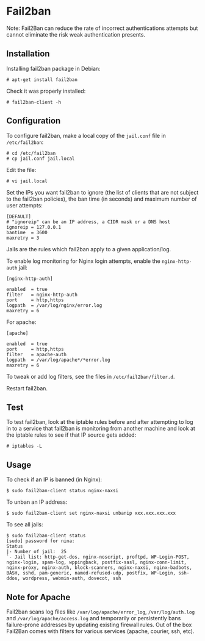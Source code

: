 # Fail2ban

Note: Fail2Ban can reduce the rate of incorrect authentications attempts but cannot eliminate the risk weak 
authentication presents. 

## Installation

Installing fail2ban package in Debian:
    
    # apt-get install fail2ban

Check it was properly installed:

    # fail2ban-client -h

## Configuration

To configure fail2ban, make a local copy of the `jail.conf` file in `/etc/fail2ban`:

    # cd /etc/fail2ban
    # cp jail.conf jail.local

Edit the file:

    # vi jail.local

Set the IPs you want fail2ban to ignore (the list of clients that are not subject to the fail2ban policies), the ban time (in seconds) and maximum number of user attempts:

    [DEFAULT]
    # "ignoreip" can be an IP address, a CIDR mask or a DNS host
    ignoreip = 127.0.0.1
    bantime  = 3600
    maxretry = 3

Jails are the rules which fail2ban apply to a given application/log.

To enable log monitoring for Nginx login attempts, enable the `nginx-http-auth` jail:

    [nginx-http-auth]

    enabled  = true
    filter   = nginx-http-auth
    port     = http,https
    logpath  = /var/log/nginx/error.log
    maxretry = 6

For apache:

    [apache]

    enabled  = true
    port     = http,https
    filter   = apache-auth
    logpath  = /var/log/apache*/*error.log
    maxretry = 6

To tweak or add log filters, see the files in `/etc/fail2ban/filter.d`.

Restart fail2ban.

## Test

To test fail2ban, look at the iptable rules before and after attempting to log in to a service that fail2ban is monitoring from another machine and look at the iptable rules to see if that IP source gets added:

    # iptables -L 

## Usage

To check if an IP is banned (in Nginx):

    $ sudo fail2ban-client status nginx-naxsi

To unban an IP address:

    $ sudo fail2ban-client set nginx-naxsi unbanip xxx.xxx.xxx.xxx

To see all jails:

    $ sudo fail2ban-client status
    [sudo] password for nina: 
    Status
    |- Number of jail:	25
    `- Jail list: http-get-dos, nginx-noscript, proftpd, WP-Login-POST, nginx-login, spam-log, wppingback, postfix-sasl, nginx-conn-limit, nginx-proxy, nginx-auth, block-scanners, nginx-naxsi, nginx-badbots, BASH, sshd, pam-generic, named-refused-udp, postfix, WP-Login, ssh-ddos, wordpress, webmin-auth, dovecot, ssh


## Note for Apache
Fail2ban scans log files like `/var/log/apache/error_log`, `/var/log/auth.log` and `/var/log/apache/access.log` and temporarily or persistently bans failure-prone addresses by updating existing firewall rules. Out of the box Fail2Ban comes with filters for various services (apache, courier, ssh, etc).
